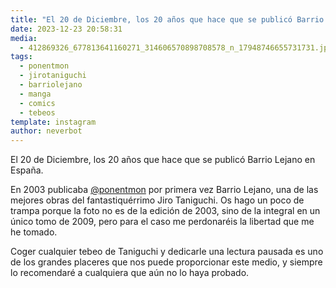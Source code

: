 ```yaml
---
title: "El 20 de Diciembre, los 20 años que hace que se publicó Barrio Lejano en España"
date: 2023-12-23 20:58:31
media: 
  - 412869326_677813641160271_314606570898708578_n_17948746655731731.jpg
tags: 
  - ponentmon
  - jirotaniguchi
  - barriolejano
  - manga
  - comics
  - tebeos
template: instagram
author: neverbot
---
```


El 20 de Diciembre, los 20 años que hace que se publicó Barrio Lejano en España.

En 2003 publicaba [@ponentmon](https://instagram.com/ponentmon) por primera vez Barrio Lejano, una de las mejores obras del fantastiquérrimo Jiro Taniguchi. Os hago un poco de trampa porque la foto no es de la edición de 2003, sino de la integral en un único tomo de 2009, pero para el caso me perdonaréis la libertad que me he tomado.

Coger cualquier tebeo de Taniguchi y dedicarle una lectura pausada es uno de los grandes placeres que nos puede proporcionar este medio, y siempre lo recomendaré a cualquiera que aún no lo haya probado.
